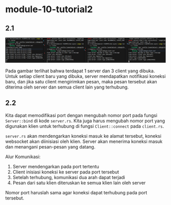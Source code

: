 # module-10-tutorial2

## 2.1
![Trying Original Code](./static/image/Trying%20Original%20Code.png)

Pada gambar terlihat bahwa terdapat 1 server dan 3 client yang dibuka. Untuk setiap client baru yang dibuka, server mendapatkan notifikasi koneksi baru, dan jika satu client mengirimkan pesan, maka pesan tersebut akan diterima oleh server dan semua client lain yang terhubung.

## 2.2
Kita dapat memodifikasi port dengan mengubah nomor port pada fungsi `Server::bind` di kode `server.rs`. Kita juga harus mengubah nomor port yang digunakan klien untuk terhubung di fungsi `Client::connect` pada `client.rs`.

`server.rs` akan mendengarkan koneksi masuk ke alamat tersebut, koneksi websocket akan diinisiasi oleh klien. Server akan menerima koneksi masuk dan menangani pesan-pesan yang datang.

Alur Komunikasi:
1. Server mendengarkan pada port tertentu
2. Client inisiasi koneksi ke server pada port tersebut
3. Setelah terhubung, komunikasi dua arah dapat terjadi
4. Pesan dari satu klien diteruskan ke semua klien lain oleh server

Nomor port haruslah sama agar koneksi dapat terhubung pada port tersebut.